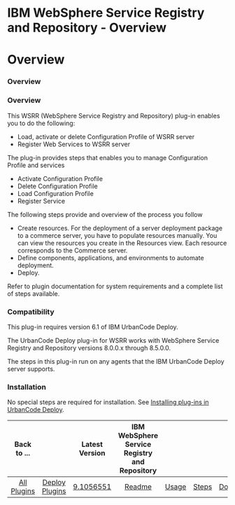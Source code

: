 
IBM WebSphere Service Registry and Repository - Overview
========================================================

# Overview


### Overview




### Overview

This WSRR (WebSphere Service Registry and Repository) plug-in enables you to do the following:

* Load, activate or delete Configuration Profile of WSRR server
* Register Web Services to WSRR server

The plug-in provides steps that enables you to manage Configuration Profile and services

* Activate Configuration Profile
* Delete Configuration Profile
* Load Configuration Profile
* Register Service

The following steps provide and overview of the process you follow

* Create resources. For the deployment of a server deployment package to a commerce server, you have to populate resources manually. You can view the resources you create in the Resources view. Each resource corresponds to the Commerce server.
* Define components, applications, and environments to automate deployment.
* Deploy.

Refer to plugin documentation for system requirements and a complete list of steps available.

### Compatibility

This plug-in requires version 6.1 of IBM UrbanCode Deploy.

The UrbanCode Deploy plug-in for WSRR works with WebSphere Service Registry and Repository versions 8.0.0.x through 8.5.0.0.

The steps in this plug-in run on any agents that the IBM UrbanCode Deploy server supports.

### Installation

No special steps are required for installation. See [Installing plug-ins in UrbanCode Deploy](https://www.urbancode.com/resource/installing-plug-ins-in-urbancode-products/ "Installing plug-ins in UrbanCode Deploy").


|Back to ...||Latest Version|IBM WebSphere Service Registry and Repository ||||
| :---: | :---: | :---: | :---: | :---: | :---: | :---: |
|[All Plugins](../../index.md)|[Deploy Plugins](../README.md)|[9.1056551](https://raw.githubusercontent.com/UrbanCode/IBM-UCD-PLUGINS/main/files/WSRR/WSRR-9.1056551.zip)|[Readme](README.md)|[Usage](usage.md)|[Steps](steps.md)|[Downloads](downloads.md)|
